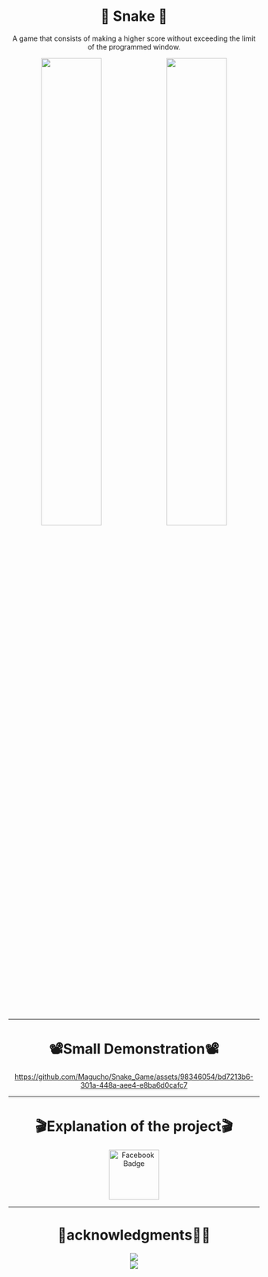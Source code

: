 
<div align="center">

 <h1>🐍 Snake 🐍</h1>
 
<p>A game that consists of making a higher score without exceeding the limit of the programmed window.</p>
  <img src="https://github.com/Magucho/Snake_Game/assets/98346054/d8dada50-13d8-467c-979d-1aeedf394860"  width=49%/>
   <img src="https://github.com/Magucho/Snake_Game/assets/98346054/2028ad1d-ed64-4323-a9b1-39720c75e22b"  width=49%/>


---
<div align="center">
 <h1>📽️Small Demonstration📽️</h1>

 
https://github.com/Magucho/Snake_Game/assets/98346054/bd7213b6-301a-448a-aee4-e8ba6d0cafc7

</div>


---

<div align="center">
 <h1>🎬Explanation of the project🎬</h1>
<a href="https://fb.watch/q3VjQC1Oq1/">
  <img src="https://img.freepik.com/fotos-premium/logotipo-facebook-neon-espacio-texto-graficos-fondo-azul_494516-176.jpg?w=360" alt="Facebook Badge" width=100/>
    <br>
   </a>
</div>
 
 ---

 <div align="center">
  <h1>🙏acknowledgments🥇🎉</h1>
  
  <div align="center">
   <img src="https://img.shields.io/badge/Java-Challenge%23-orange"> 
  </div>
   
   <img src="https://github.com/Magucho/Snake_Game/assets/98346054/f240f3e5-23fc-4e25-95c2-23de9c3f114a" />
</div>

</div>

